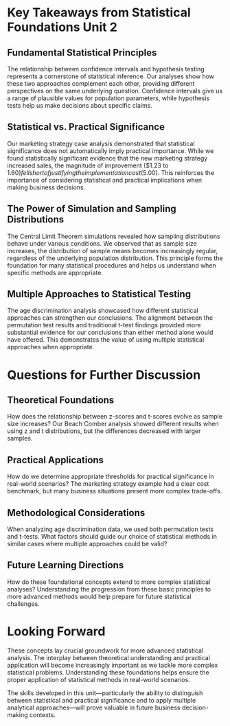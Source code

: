 # Key Takeaways from Statistical Foundations Unit 2

## Fundamental Statistical Principles

The relationship between confidence intervals and hypothesis testing represents a cornerstone of statistical inference. Our analyses show how these two approaches complement each other, providing different perspectives on the same underlying question. Confidence intervals give us a range of plausible values for population parameters, while hypothesis tests help us make decisions about specific claims.

## Statistical vs. Practical Significance

Our marketing strategy case analysis demonstrated that statistical significance does not automatically imply practical importance. While we found statistically significant evidence that the new marketing strategy increased sales, the magnitude of improvement ($1.23 to $1.60) fell short of justifying the implementation cost ($5.00). This reinforces the importance of considering statistical and practical implications when making business decisions.

## The Power of Simulation and Sampling Distributions

The Central Limit Theorem simulations revealed how sampling distributions behave under various conditions. We observed that as sample size increases, the distribution of sample means becomes increasingly regular, regardless of the underlying population distribution. This principle forms the foundation for many statistical procedures and helps us understand when specific methods are appropriate.

## Multiple Approaches to Statistical Testing

The age discrimination analysis showcased how different statistical approaches can strengthen our conclusions. The alignment between the permutation test results and traditional t-test findings provided more substantial evidence for our conclusions than either method alone would have offered. This demonstrates the value of using multiple statistical approaches when appropriate.

# Questions for Further Discussion

## Theoretical Foundations

How does the relationship between z-scores and t-scores evolve as sample size increases? Our Beach Comber analysis showed different results when using z and t distributions, but the differences decreased with larger samples.

## Practical Applications

How do we determine appropriate thresholds for practical significance in real-world scenarios? The marketing strategy example had a clear cost benchmark, but many business situations present more complex trade-offs.

## Methodological Considerations

When analyzing age discrimination data, we used both permutation tests and t-tests. What factors should guide our choice of statistical methods in similar cases where multiple approaches could be valid?

## Future Learning Directions

How do these foundational concepts extend to more complex statistical analyses? Understanding the progression from these basic principles to more advanced methods would help prepare for future statistical challenges.

# Looking Forward

These concepts lay crucial groundwork for more advanced statistical analysis. The interplay between theoretical understanding and practical application will become increasingly important as we tackle more complex statistical problems. Understanding these foundations helps ensure the proper application of statistical methods in real-world scenarios.

The skills developed in this unit—particularly the ability to distinguish between statistical and practical significance and to apply multiple analytical approaches—will prove valuable in future business decision-making contexts.